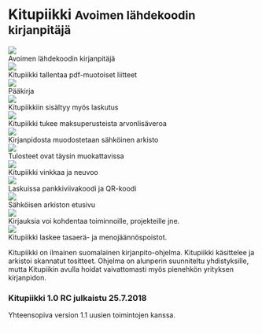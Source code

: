 # Kitupiikki <small>Avoimen lähdekoodin kirjanpitäjä</small>

<div class="karuselli">
<div class="karusellissa fade">
 <img src="images/kitupiikkikannettava.png">
  <div class="txt">Avoimen lähdekoodin kirjanpitäjä</div>
</div>
 <div class="karusellissa fade">
  <img src="kirjaus/myllykirjaus.png">
  <div class="txt">Kitupiikki tallentaa pdf-muotoiset liitteet</div>
 </div>
 <div class="karusellissa fade">
  <img src="images/paakirja.png">
  <div class="txt">Pääkirja</div>
 </div>
 <div class="karusellissa fade">
  <img src="laskutus/luettelo.png">
  <div class="txt">Kitupiikkiin sisältyy myös laskutus</div>
 </div>
 <div class="karusellissa fade">
  <img src="images/maksualv.png">
  <div class="txt">Kitupiikki tukee maksuperusteista arvonlisäveroa</div>
 </div>
 <div class="karusellissa fade">
  <img src="images/arkisto.png">
  <div class="txt">Kirjanpidosta muodostetaan sähköinen arkisto</div>
 </div>
 <div class="karusellissa fade">
  <img src="images/raportinmuokkaus.png">
  <div class="txt">Tulosteet ovat täysin muokattavissa</div>
 </div>
 <div class="karusellissa fade">
  <img src="aloitus/vinkit7.png">
  <div class="txt">Kitupiikki vinkkaa ja neuvoo</div>
 </div>
 <div class="karusellissa fade">
  <img src="images/viivakoodi.png">
  <div class="txt">Laskuissa pankkiviivakoodi ja QR-koodi</div>
 </div>
 <div class="karusellissa fade">
  <img src="images/arkisto1.png">
  <div class="txt">Sähköisen arkiston etusivu</div>
 </div>
 <div class="karusellissa fade">
  <img src="maaritykset/kohdennukset/kohdennukset.png">
  <div class="txt">Kirjauksia voi kohdentaa toiminnoille, projekteille jne.</div>
 </div>
 <div class="karusellissa fade">
   <img src="images/poisto.png">
   <div class="txt">Kitupiikki laskee tasaerä- ja menojäännöspoistot.</div>
 </div>
</div>


Kitupiikki on ilmainen suomalainen kirjanpito-ohjelma. Kitupiikki käsittelee ja arkistoi skannatut tositteet. Ohjelma on alunperin suunniteltu yhdistyksille, mutta Kitupiikin avulla hoidat vaivattomasti myös pienehkön yrityksen kirjanpidon.

<div class="asennusinfo">
<h3>Kitupiikki 1.0 RC julkaistu 25.7.2018</h3>
Yhteensopiva version 1.1 uusien toimintojen kanssa.

<div class="asennuslaatikko">
<a href="asennus" style="color:white;"><span class="fa fa-download"></span> Lataa Kitupiikki <span class="fa fa-windows"></span> <span class="fa fa-linux"></span></a>
</div>

</div>

<script>
var slideIndex = Math.floor( Math.random() * document.getElementsByClassName("karusellissa").length );
showSlides();

function showSlides() {
    var i;
    var slides = document.getElementsByClassName("karusellissa");
    for (i = 0; i < slides.length; i++) {
        slides[i].style.display = "none";
    }

    slideIndex = slideIndex + 1;
    if( slideIndex >= slides.length)
      slideIndex = 0;

    slides[ slideIndex ].style.display = "block";
    setTimeout(showSlides, 4000); // Kuva vaihtuu kahden sekunnin välein
}

</script>
